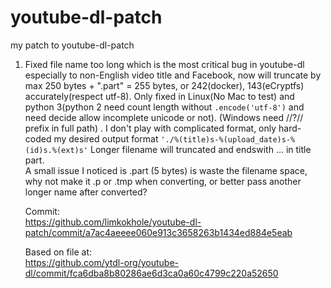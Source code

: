 # youtube-dl-patch
my patch to youtube-dl-patch

1. Fixed file name too long which is the most critical bug in youtube-dl especially to non-English video title and Facebook, now will truncate by max 250 bytes + ".part" = 255 bytes, or 242(docker), 143(eCryptfs) accurately(respect utf-8). Only fixed in Linux(No Mac to test) and python 3(python 2 need count length without `.encode('utf-8')` and need decide allow incomplete unicode or not).  (Windows need \/\/?/\/ prefix in full path) . 
I don't play with complicated format, only hard-coded my desired output format `'./%(title)s-%(upload_date)s-%(id)s.%(ext)s'`
Longer filename will truncated and endswith ... in title part.  
A small issue I noticed is .part (5 bytes) is waste the filename space, why not make it .p or .tmp when converting, or better pass another longer name after converted?  
  
    Commit:  
        https://github.com/limkokhole/youtube-dl-patch/commit/a7ac4aeeee060e913c3658263b1434ed884e5eab  
        
    Based on file at:  
        https://github.com/ytdl-org/youtube-dl/commit/fca6dba8b80286ae6d3ca0a60c4799c220a52650
